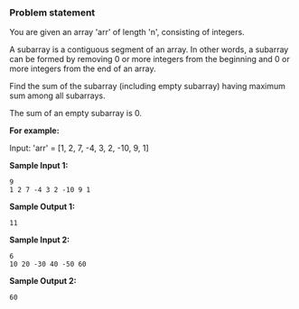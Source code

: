 ### Problem statement
You are given an array 'arr' of length 'n', consisting of integers.

A subarray is a contiguous segment of an array. In other words, a subarray can be formed by removing 0 or more integers from the beginning and 0 or more integers from the end of an array.

Find the sum of the subarray (including empty subarray) having maximum sum among all subarrays.

The sum of an empty subarray is 0.

**For example:**

Input: 'arr' = [1, 2, 7, -4, 3, 2, -10, 9, 1]

**Sample Input 1:**
```
9
1 2 7 -4 3 2 -10 9 1
```

**Sample Output 1:**
```
11
```

**Sample Input 2:**
```
6
10 20 -30 40 -50 60
```

**Sample Output 2:**
```
60
```

